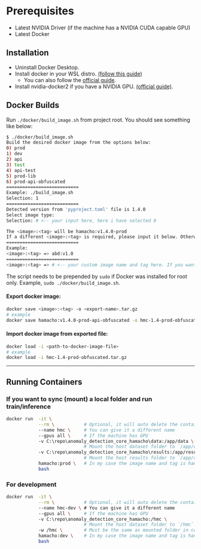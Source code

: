 
# Prerequisites

- Latest NVIDIA Driver (if the machine has a NVIDIA CUDA capable GPU)
- Latest Docker

## Installation
- Uninstall Docker Desktop.
- Install docker in your WSL distro. [(follow this guide)](https://dev.to/bowmanjd/install-docker-on-windows-wsl-without-docker-desktop-34m9)
    - You can also follow the [official guide](https://docs.docker.com/engine/install/ubuntu/).
- Install nvidia-docker2 if you have a NVIDIA GPU. [(official guide)](https://docs.nvidia.com/datacenter/cloud-native/container-toolkit/install-guide.html#setting-up-nvidia-container-toolkit).

## Docker Builds
Run `./docker/build_image.sh` from project root.
You should see something like below:
```bash
$ ./docker/build_image.sh
Build the desired docker image from the options below:
0) prod
1) dev
2) api
3) test
4) api-test
5) prod-lib
6) prod-api-obfuscated
===========================
Example: ./build_image.sh
Selection: 1
===========================
Detected version from 'pyproject.toml' file is 1.4.0
Select image type:
Selection: # <-- your input here, here i have selected 0

The <image>:<tag> will be hamacho:v1.4.0-prod
If a different <image>:<tag> is required, please input it below. Otherwise hit Enter.
===========================
Example:
<image>:<tag> => abd:v1.0
===========================
<image>:<tag> => # <-- your custom image name and tag here. If you want to keep it as is, you can just hit Enter.
```

The script needs to be prepended by `sudo` if Docker was installed for root only. Example, `sudo ./docker/build_image.sh`.

#### Export docker image:
```bash
docker save <image>:<tag> -o <export-name>.tar.gz
# example
docker save hamacho:v1.4.0-prod-api-obfuscated -o hmc-1.4-prod-obfuscated.tar.gz
```

#### Import docker image from exported file:
```bash
docker load -i <path-to-docker-image-file>
# example
docker load -i hmc-1.4-prod-obfuscated.tar.gz
```

***************************

## Running Containers

### If you want to sync (mount) a local folder and run train/inference

```bash
docker run  -it \
            --rm \           # Optional, it will auto delete the container when you stop it
            --name hmc \     # You can give it a different name
            --gpus all \     # If the machine has GPU
            -v C:\repo\anomaly_detection_core_hamacho\data:/app/data \
                             # Mount the host dataset folder to `/app/data`
            -v C:\repo\anomaly_detection_core_hamacho\results:/app/results \
                             # Mount the host results folder to `/app/results`
            hamacho:prod \   # In my case the image name and tag is hamacho:prod. In your case it might be different
            bash
```

### For development

```bash
docker run  -it \
            --rm \           # Optional, it will auto delete the container when you stop it
            --name hmc-dev \ # You can give it a different name
            --gpus all \     # If the machine has GPU
            -v C:\repo\anomaly_detection_core_hamacho:/hmc \
                             # Mount the host dataset folder to `/hmc`
            -w /hmc \        # Must be the same as mounted folder in container
            hamacho:dev \    # In my case the image name and tag is hamacho:dev. In your case it might be different
            bash
```
